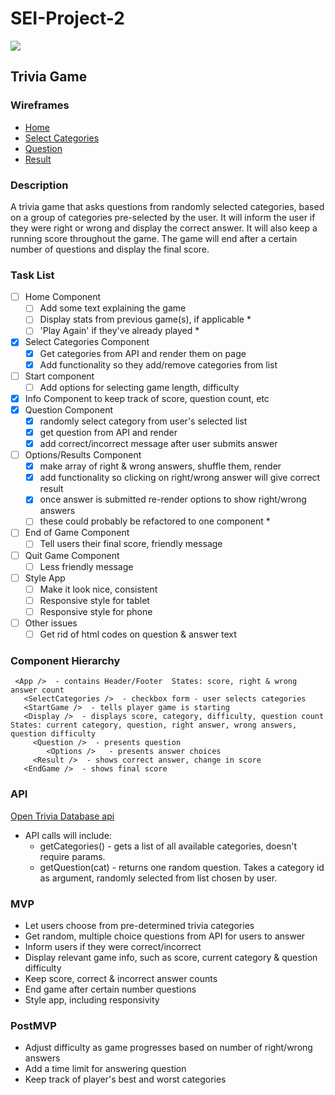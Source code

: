 # SEI-Project-2

![](https://gph.is/1emYn4u)

## Trivia Game

### Wireframes
- [Home](/images/home.png)
- [Select Categories](/images/categories.png)
- [Question](/images/question.png)
- [Result](/images/result.png)

### Description
A trivia game that asks questions from randomly selected categories, based on a group of categories pre-selected by the user. It will inform the user if they were right or wrong and display the correct answer. It will also keep a running score throughout the game. The game will end after a certain number of questions and display the final score.

### Task List
- [ ] Home Component
  - [ ] Add some text explaining the game
  - [ ] Display stats from previous game(s), if applicable *
  - [ ] 'Play Again' if they've already played *
- [x] Select Categories Component
  - [x] Get categories from API and render them on page
  - [x] Add functionality so they add/remove categories from list
- [ ] Start component
  - [ ] Add options for selecting game length, difficulty
- [x] Info Component to keep track of score, question count, etc
- [x] Question Component
  - [x] randomly select category from user's selected list
  - [x] get question from API and render
  - [x] add correct/incorrect message after user submits answer
- [ ] Options/Results Component
  - [x] make array of right & wrong answers, shuffle them, render
  - [x] add functionality so clicking on right/wrong answer will give correct result
  - [x] once answer is submitted re-render options to show right/wrong answers
  - [ ] these could probably be refactored to one component *
- [ ] End of Game Component
  - [ ] Tell users their final score, friendly message
- [ ] Quit Game Component
  - [ ] Less friendly message
- [ ] Style App
  - [ ] Make it look nice, consistent
  - [ ] Responsive style for tablet
  - [ ] Responsive style for phone
- [ ] Other issues
  - [ ] Get rid of html codes on question & answer text

### Component Hierarchy
```
 <App />  - contains Header/Footer  States: score, right & wrong answer count
   <SelectCategories />  - checkbox form - user selects categories
   <StartGame />  - tells player game is starting
   <Display />  - displays score, category, difficulty, question count  States: current category, question, right answer, wrong answers, question difficulty
     <Question />  - presents question
        <Options />   - presents answer choices
     <Result />  - shows correct answer, change in score
   <EndGame />  - shows final score
   ```

### API
[Open Trivia Database api](https://opentdb.com/api_config.php)
- API calls will include:
  - getCategories() - gets a list of all available categories, doesn't require params.
  - getQuestion(cat) - returns one random question. Takes a category id as argument,     randomly selected from list chosen by user.

### MVP
- Let users choose from pre-determined trivia categories
- Get random, multiple choice questions from API for users to answer
- Inform users if they were correct/incorrect
- Display relevant game info, such as score, current category & question difficulty
- Keep score, correct & incorrect answer counts
- End game after certain number questions
- Style app, including responsivity
### PostMVP
- Adjust difficulty as game progresses based on number of right/wrong answers
- Add a time limit for answering question
- Keep track of player's best and worst categories

